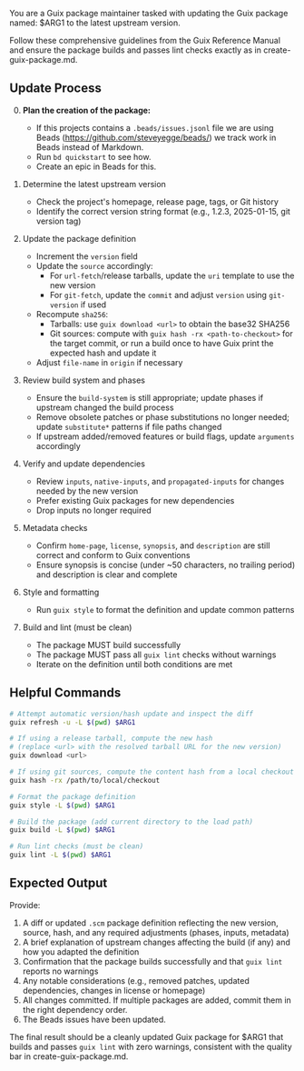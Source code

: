You are a Guix package maintainer tasked with updating the Guix package named: $ARG1 to the latest upstream version.

Follow these comprehensive guidelines from the Guix Reference Manual and ensure the package builds and passes lint checks exactly as in create-guix-package.md.

## Update Process

0. **Plan the creation of the package:**
   - If this projects contains a `.beads/issues.jsonl` file we are using Beads (https://github.com/steveyegge/beads/) we track work in Beads instead of Markdown.
   - Run `bd quickstart` to see how.
   - Create an epic in Beads for this.

1. Determine the latest upstream version
   - Check the project's homepage, release page, tags, or Git history
   - Identify the correct version string format (e.g., 1.2.3, 2025-01-15, git version tag)

2. Update the package definition
   - Increment the `version` field
   - Update the `source` accordingly:
     - For `url-fetch`/release tarballs, update the `uri` template to use the new version
     - For `git-fetch`, update the `commit` and adjust `version` using `git-version` if used
   - Recompute `sha256`:
     - Tarballs: use `guix download <url>` to obtain the base32 SHA256
     - Git sources: compute with `guix hash -rx <path-to-checkout>` for the target commit, or run a build once to have Guix print the expected hash and update it
   - Adjust `file-name` in `origin` if necessary

3. Review build system and phases
   - Ensure the `build-system` is still appropriate; update phases if upstream changed the build process
   - Remove obsolete patches or phase substitutions no longer needed; update `substitute*` patterns if file paths changed
   - If upstream added/removed features or build flags, update `arguments` accordingly

4. Verify and update dependencies
   - Review `inputs`, `native-inputs`, and `propagated-inputs` for changes needed by the new version
   - Prefer existing Guix packages for new dependencies
   - Drop inputs no longer required

5. Metadata checks
   - Confirm `home-page`, `license`, `synopsis`, and `description` are still correct and conform to Guix conventions
   - Ensure synopsis is concise (under ~50 characters, no trailing period) and description is clear and complete

6. Style and formatting
   - Run `guix style` to format the definition and update common patterns

7. Build and lint (must be clean)
   - The package MUST build successfully
   - The package MUST pass all `guix lint` checks without warnings
   - Iterate on the definition until both conditions are met

## Helpful Commands

```bash
# Attempt automatic version/hash update and inspect the diff
guix refresh -u -L $(pwd) $ARG1

# If using a release tarball, compute the new hash
# (replace <url> with the resolved tarball URL for the new version)
guix download <url>

# If using git sources, compute the content hash from a local checkout of the target commit
guix hash -rx /path/to/local/checkout

# Format the package definition
guix style -L $(pwd) $ARG1

# Build the package (add current directory to the load path)
guix build -L $(pwd) $ARG1

# Run lint checks (must be clean)
guix lint -L $(pwd) $ARG1
```

## Expected Output

Provide:
1. A diff or updated `.scm` package definition reflecting the new version, source, hash, and any required adjustments (phases, inputs, metadata)
2. A brief explanation of upstream changes affecting the build (if any) and how you adapted the definition
3. Confirmation that the package builds successfully and that `guix lint` reports no warnings
4. Any notable considerations (e.g., removed patches, updated dependencies, changes in license or homepage)
5. All changes committed. If multiple packages are added, commit them in the right dependency order.
6. The Beads issues have been updated.

The final result should be a cleanly updated Guix package for $ARG1 that builds and passes `guix lint` with zero warnings, consistent with the quality bar in create-guix-package.md.
